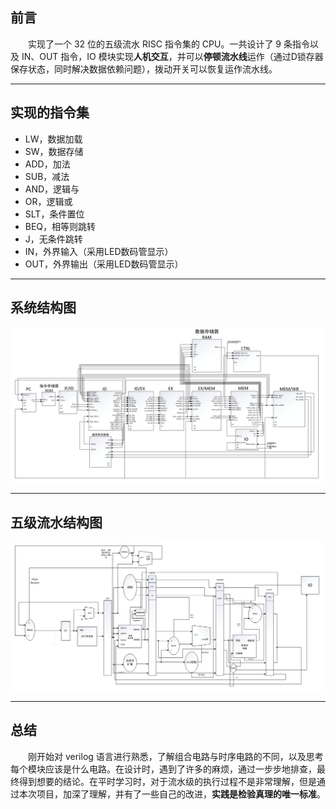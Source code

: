 ## 前言

&emsp;&emsp;实现了一个 32 位的五级流水 RISC 指令集的 CPU。一共设计了 9 条指令以及 IN、OUT 指令，IO 模块实现**人机交互**，并可以**停顿流水线**运作（通过D锁存器保存状态，同时解决数据依赖问题），拨动开关可以恢复运作流水线。

---

## 实现的指令集

- LW，数据加载
- SW，数据存储
- ADD，加法
- SUB，减法
- AND，逻辑与
- OR，逻辑或
- SLT，条件置位
- BEQ，相等则跳转
- J，无条件跳转
- IN，外界输入（采用LED数码管显示）
- OUT，外界输出（采用LED数码管显示）

---

## 系统结构图

![](./images/system_module_image.png)

---

## 五级流水结构图

![](./images/float_image.png)

---

## 总结

&emsp;&emsp;刚开始对 verilog 语言进行熟悉，了解组合电路与时序电路的不同，以及思考每个模块应该是什么电路。在设计时，遇到了许多的麻烦，通过一步步地排查，最终得到想要的结论。在平时学习时，对于流水级的执行过程不是非常理解，但是通过本次项目，加深了理解，并有了一些自己的改进，**实践是检验真理的唯一标准**。